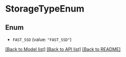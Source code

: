 # StorageTypeEnum

## Enum


* `FAST_SSD` (value: `"FAST_SSD"`)


[[Back to Model list]](../README.md#documentation-for-models) [[Back to API list]](../README.md#documentation-for-api-endpoints) [[Back to README]](../README.md)


